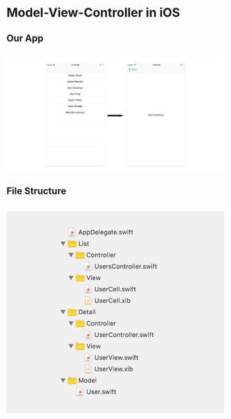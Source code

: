 # Model-View-Controller in iOS

## Our App
<div style="center">
  <img src="https://raw.githubusercontent.com/3lvis/ios-mvc/master/GitHub/screenshot.png" />
</div>

## File Structure
<div style="center">
  <img src="https://raw.githubusercontent.com/3lvis/ios-mvc/master/GitHub/files.png" />
</div>

